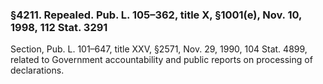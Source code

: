 ### §4211. Repealed. Pub. L. 105–362, title X, §1001(e), Nov. 10, 1998, 112 Stat. 3291 ###

Section, Pub. L. 101–647, title XXV, §2571, Nov. 29, 1990, 104 Stat. 4899, related to Government accountability and public reports on processing of declarations.